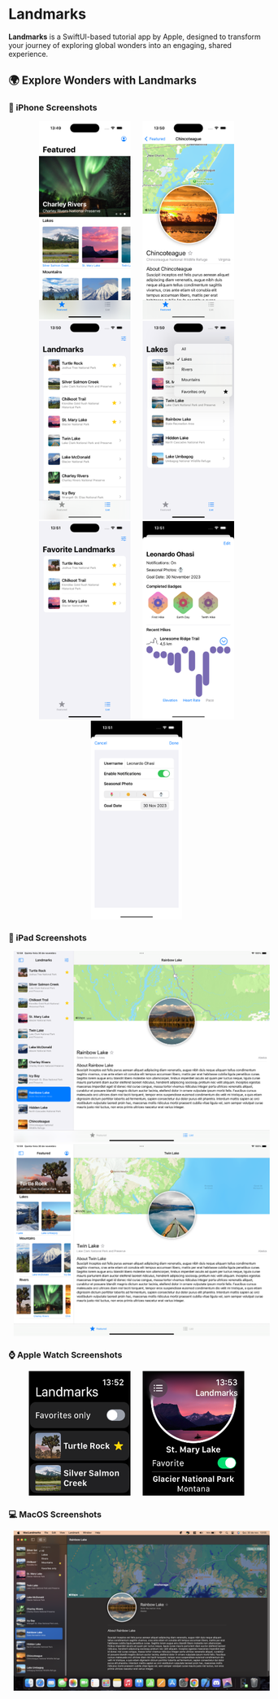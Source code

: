 # Landmarks

**Landmarks** is a SwiftUI-based tutorial app by Apple, designed to transform your journey of exploring global wonders into an engaging, shared experience.

## 🌍 Explore Wonders with Landmarks

### 📱 iPhone Screenshots
<p align="center">
  <img src="https://github.com/leo-ohasi/Landmarks/blob/main/ios1.png" width="180" hspace="10">
  <img src="https://github.com/leo-ohasi/Landmarks/blob/main/ios2.png" width="180" hspace="10">
  <img src="https://github.com/leo-ohasi/Landmarks/blob/main/ios3.png" width="180" hspace="10">
  <img src="https://github.com/leo-ohasi/Landmarks/blob/main/ios4.png" width="180" hspace="10">
  <img src="https://github.com/leo-ohasi/Landmarks/blob/main/ios5.png" width="180" hspace="10">
  <img src="https://github.com/leo-ohasi/Landmarks/blob/main/ios6.png" width="180" hspace="10">
  <img src="https://github.com/leo-ohasi/Landmarks/blob/main/ios7.png" width="180" hspace="10">
</p>

### 📱 iPad Screenshots
<p align="center">
  <img src="https://github.com/leo-ohasi/Landmarks/blob/main/ipad1.png" width="550" hspace="10">
  <img src="https://github.com/leo-ohasi/Landmarks/blob/main/ipad2.png" width="550" hspace="10">
</p>

### ⌚ Apple Watch Screenshots
<p align="center">
  <img src="https://github.com/leo-ohasi/Landmarks/blob/main/watch1.png" width="200" hspace="10">
  <img src="https://github.com/leo-ohasi/Landmarks/blob/main/watch2.png" width="200" hspace="10">
</p>

### 💻 MacOS Screenshots
<p align="center">
  <img src="https://github.com/leo-ohasi/Landmarks/blob/main/mac1.png" width="750" hspace="10">
</p>



